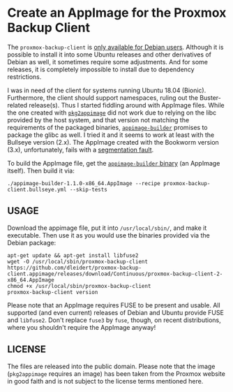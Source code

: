# Create an AppImage for the Proxmox Backup Client

The `proxmox-backup-client` is [only available for Debian
users](https://bugzilla.proxmox.com/show_bug.cgi?id=4788). Although it is
possible to install it into some Ubuntu releases and other derivatives of
Debian as well, it sometimes require some adjustments. And for some releases,
it is completely impossible to install due to dependency restrictions.

I was in need of the client for systems running Ubuntu 18.04 (Bionic).
Furthermore, the client should support namespaces, ruling out the
Buster-related release(s). Thus I started fiddling around with AppImage files.
While the one created with
[`pkg2appimage`](https://github.com/AppImageCommunity/pkg2appimage) did not
work due to relying on the libc provided by the host system, and that version
not matching the requirements of the packaged binaries,
[`appimage-builder`](https://github.com/AppImageCrafters/appimage-builder)
promises to package the glibc as well. I tried it and it seems to work at least
with the Bullseye version (2.x). The AppImage created with the Bookworm version
(3.x), unfortunately, fails with a [segmentation
fault](AppImageCrafters/appimage-builder#335).

To build the AppImage file, get the [`appimage-builder`
binary](https://github.com/AppImageCrafters/appimage-builder/releases/download/v1.1.0/appimage-builder-1.1.0-x86_64.AppImage)
(an AppImage itself). Then build it via:

```
./appimage-builder-1.1.0-x86_64.AppImage --recipe proxmox-backup-client.bullseye.yml --skip-tests
```

## USAGE

Download the appimage file, put it into `/usr/local/sbin/`, and make it
executable. Then use it as you would use the binaries provided via the Debian
package:

```
apt-get update && apt-get install libfuse2
wget -O /usr/local/sbin/proxmox-backup-client https://github.com/dleidert/proxmox-backup-client.appimage/releases/download/Continuous/proxmox-backup-client-2-x86_64.AppImage
chmod +x /usr/local/sbin/proxmox-backup-client
proxmox-backup-client version
```

Please note that an AppImage requires FUSE to be present and usable. All
supported (and even current) releases of Debian and Ubuntu provide FUSE and
`libfuse2`. Don't replace `fuse3` by `fuse`, though, on recent distributions,
where you shouldn't require the AppImage anyway!

## LICENSE

The files are released into the public domain. Please note that the image
(`pkg2appimage` requires an image) has been taken from the Proxmox website in
good faith and is not subject to the license terms mentioned here.
